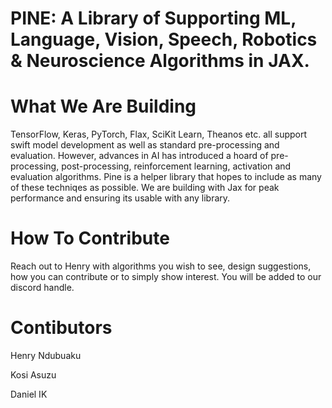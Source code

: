 # PINE: A Library of Supporting ML, Language, Vision, Speech, Robotics & Neuroscience Algorithms in JAX.

# What We Are Building
TensorFlow, Keras, PyTorch, Flax, SciKit Learn, Theanos etc. all support swift model development as well as standard pre-processing and evaluation. However, advances in AI has introduced a hoard of pre-processing, post-processing, reinforcement learning, activation and evaluation algorithms. Pine is a helper library that hopes to include as many of these techniqes as possible. We are building with Jax for peak performance and ensuring its usable with any library.

# How To Contribute
Reach out to Henry with algorithms you wish to see, design suggestions, how you can contribute or to simply show interest. You will be added to our discord handle.

# Contibutors 
Henry Ndubuaku 

Kosi Asuzu 

Daniel IK 
